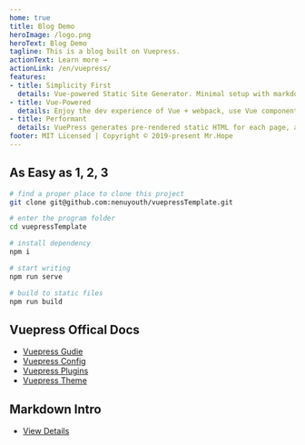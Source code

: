 ```yaml
---
home: true
title: Blog Demo
heroImage: /logo.png
heroText: Blog Demo
tagline: This is a blog built on Vuepress.
actionText: Learn more →
actionLink: /en/vuepress/
features:
- title: Simplicity First
  details: Vue-powered Static Site Generator. Minimal setup with markdown-centered project structure helps you focus on writing.
- title: Vue-Powered
  details: Enjoy the dev experience of Vue + webpack, use Vue components in markdown, and develop custom themes with Vue.
- title: Performant
  details: VuePress generates pre-rendered static HTML for each page, and runs as an SPA once a page is loaded.
footer: MIT Licensed | Copyright © 2019-present Mr.Hope
---
```


## As Easy as 1, 2, 3

```bash
# find a proper place to clone this project
git clone git@github.com:nenuyouth/vuepressTemplate.git

# enter the program folder
cd vuepressTemplate

# install dependency
npm i

# start writing
npm run serve

# build to static files
npm run build
```

## Vuepress Offical Docs

- [Vuepress Gudie](https://v1.vuepress.vuejs.org/guide/)
- [Vuepress Config](https://v1.vuepress.vuejs.org/config/)
- [Vuepress Plugins](https://v1.vuepress.vuejs.org/plugin/)
- [Vuepress Theme](https://v1.vuepress.vuejs.org/theme/)

## Markdown Intro

- [View Details](markdown/readme.md)
